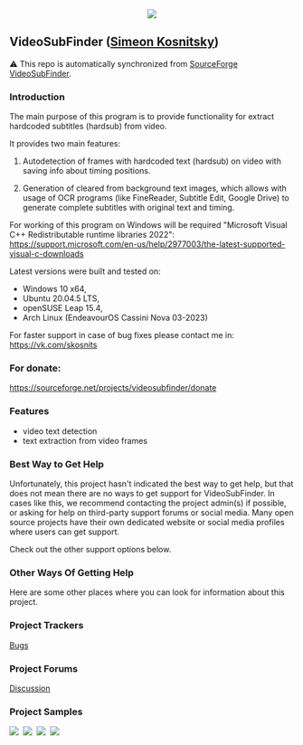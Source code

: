 <div align="center">
    <img src="https://a.fsdn.com/allura/p/videosubfinder/icon?1682935141?&w=90">
</div>

## VideoSubFinder ([Simeon Kosnitsky](https://sourceforge.net/u/skosnits/profile/))
⚠️ This repo is automatically synchronized from [SourceForge VideoSubFinder](https://videosubfinder.sourceforge.io/).


### Introduction
The main purpose of this program is to provide functionality for extract hardcoded subtitles (hardsub) from video.

It provides two main features:

1. Autodetection of frames with hardcoded text (hardsub) on video with saving info about timing positions.

2. Generation of cleared from background text images, which allows with usage of OCR programs (like FineReader, Subtitle Edit, Google Drive) to generate complete subtitles with original text and timing.

For working of this program on Windows will be required "Microsoft Visual C++ Redistributable runtime libraries 2022":
https://support.microsoft.com/en-us/help/2977003/the-latest-supported-visual-c-downloads

Latest versions were built and tested on:
- Windows 10 x64,
- Ubuntu 20.04.5 LTS,
- openSUSE Leap 15.4,
- Arch Linux (EndeavourOS Cassini Nova 03-2023)


For faster support in case of bug fixes please contact me in:
https://vk.com/skosnits


### For donate:
https://sourceforge.net/projects/videosubfinder/donate


### Features
- video text detection
- text extraction from video frames

### Best Way to Get Help
Unfortunately, this project hasn't indicated the best way to get help, but that does not mean there are no ways to get support for VideoSubFinder. In cases like this, we recommend contacting the project admin(s) if possible, or asking for help on third-party support forums or social media. Many open source projects have their own dedicated website or social media profiles where users can get support.

Check out the other support options below.

### Other Ways Of Getting Help
Here are some other places where you can look for information about this project.

### Project Trackers
[Bugs](https://sourceforge.net/p/videosubfinder/bugs/)

### Project Forums
[Discussion](https://sourceforge.net/p/videosubfinder/discussion/)


### Project Samples
<div>
    <img src="https://a.fsdn.com/con/app/proj/videosubfinder/screenshots/example_1.png/245/183/1">&nbsp;
    <img src="https://a.fsdn.com/con/app/proj/videosubfinder/screenshots/example_2.png/245/183/1">&nbsp;
    <img src="https://a.fsdn.com/con/app/proj/videosubfinder/screenshots/example_3.png/245/183/1">&nbsp;
    <img src="https://a.fsdn.com/con/app/proj/videosubfinder/screenshots/example_4.png/245/183/1">
</div>